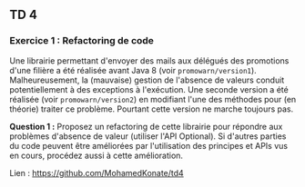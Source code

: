 ## TD 4

### Exercice 1 : Refactoring de code

Une librairie permettant d'envoyer des mails aux délégués des promotions d'une filière a été réalisée avant Java 8 (voir ```promowarn/version1```). Malheureusement, la (mauvaise) gestion de l'absence de valeurs conduit potentiellement à des exceptions à l'exécution. Une seconde version a été réalisée (voir ```promowarn/version2```) en modifiant l'une des méthodes pour (en théorie) traiter ce problème. Pourtant cette version ne marche toujours pas.

**Question 1 :**
Proposez un refactoring de cette librairie pour répondre aux problèmes d'absence de valeur (utiliser l'API Optional).
Si d'autres parties du code peuvent être améliorées par l'utilisation des principes et APIs vus en cours, procédez aussi à cette amélioration.

Lien : https://github.com/MohamedKonate/td4
